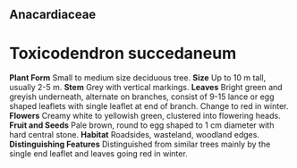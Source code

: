 ## Anacardiaceae
# Toxicodendron succedaneum
 **Plant Form** Small to medium size deciduous tree. **Size** Up to 10 m tall, usually 2-5 m. **Stem** Grey with vertical markings. **Leaves** Bright green and greyish underneath, alternate on branches, consist of 9-15 lance or egg shaped leaflets with single leaflet at end of branch. Change to red in winter. **Flowers** Creamy white to yellowish green, clustered into flowering heads. **Fruit and Seeds** Pale brown, round to egg shaped to 1 cm diameter with hard central stone. **Habitat** Roadsides, wasteland, woodland edges. **Distinguishing Features** Distinguished from similar trees mainly by the single end leaflet and leaves going red in winter.


